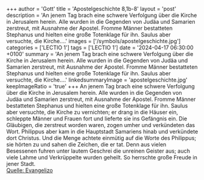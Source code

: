 +++
author = 'Gott'
title = 'Apostelgeschichte 8,1b-8'
layout = 'post'
description = 'An jenem Tag brach eine schwere Verfolgung über die Kirche in Jerusalem herein. Alle wurden in die Gegenden von Judäa und Samarien zerstreut, mit Ausnahme der Apostel. Fromme Männer bestatteten Stephanus und hielten eine große Totenklage für ihn. Saulus aber versuchte, die Kirche....'
images = ['/symbols/apostelgeschichte.jpg']
categories = ['LECTIO 1']
tags = ['LECTIO 1']
date = '2024-04-17 06:30:00 +0100'
summary = 'An jenem Tag brach eine schwere Verfolgung über die Kirche in Jerusalem herein. Alle wurden in die Gegenden von Judäa und Samarien zerstreut, mit Ausnahme der Apostel. Fromme Männer bestatteten Stephanus und hielten eine große Totenklage für ihn. Saulus aber versuchte, die Kirche....'
linkedsummaryImage = 'apostelgeschichte.jpg'
keepImageRatio = 'true'
+++
An jenem Tag brach eine schwere Verfolgung über die Kirche in Jerusalem herein. Alle wurden in die Gegenden von Judäa und Samarien zerstreut, mit Ausnahme der Apostel.
Fromme Männer bestatteten Stephanus und hielten eine große Totenklage für ihn.
Saulus aber versuchte, die Kirche zu vernichten; er drang in die Häuser ein, schleppte Männer und Frauen fort und lieferte sie ins Gefängnis ein.<!--more-->
Die Gläubigen, die zerstreut worden waren, zogen umher und verkündeten das Wort.
Philippus aber kam in die Hauptstadt Samariens hinab und verkündete dort Christus.
Und die Menge achtete einmütig auf die Worte des Philippus; sie hörten zu und sahen die Zeichen, die er tat.
Denn aus vielen Besessenen fuhren unter lautem Geschrei die unreinen Geister aus; auch viele Lahme und Verkrüppelte wurden geheilt.
So herrschte große Freude in jener Stadt.<br> [Quelle: Evangelizo](https://evangeliumtagfuertag.org/DE/gospel)